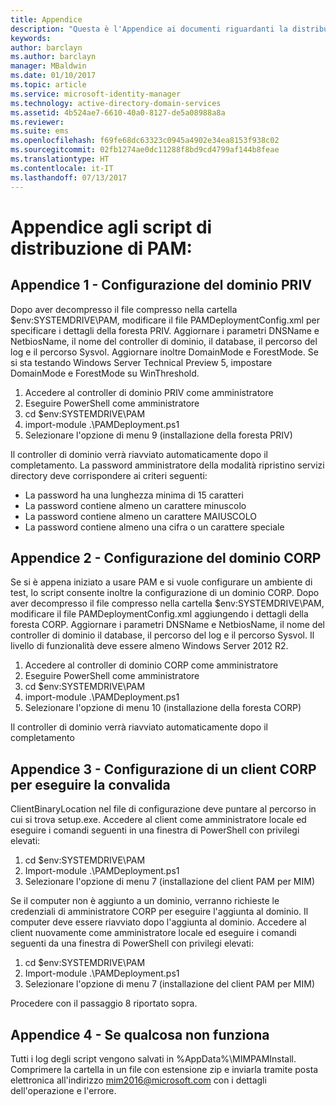 ```yaml
---
title: Appendice
description: "Questa è l'Appendice ai documenti riguardanti la distribuzione con script di PAM. Viene illustrata la configurazione di domini PRIV e CORP, nonché l'impostazione di un client per eseguire la convalida e le informazioni su come richiedere assistenza."
keywords: 
author: barclayn
ms.author: barclayn
manager: MBaldwin
ms.date: 01/10/2017
ms.topic: article
ms.service: microsoft-identity-manager
ms.technology: active-directory-domain-services
ms.assetid: 4b524ae7-6610-40a0-8127-de5a08988a8a
ms.reviewer: 
ms.suite: ems
ms.openlocfilehash: f69fe68dc63323c0945a4902e34ea8153f938c02
ms.sourcegitcommit: 02fb1274ae0dc11288f8bd9cd4799af144b8feae
ms.translationtype: HT
ms.contentlocale: it-IT
ms.lasthandoff: 07/13/2017
---
```

# <a name="pam-deployment-scripts-addendum"></a>Appendice agli script di distribuzione di PAM:

## <a name="addendum-1-setting-up-the-priv-domain"></a>Appendice 1 - Configurazione del dominio PRIV

Dopo aver decompresso il file compresso nella cartella $env:SYSTEMDRIVE\PAM, modificare il file PAMDeploymentConfig.xml per specificare i dettagli della foresta PRIV. Aggiornare i parametri DNSName e NetbiosName, il nome del controller di dominio, il database, il percorso del log e il percorso Sysvol. Aggiornare inoltre DomainMode e ForestMode. Se si sta testando Windows Server Technical Preview 5, impostare DomainMode e ForestMode su WinThreshold.

1. Accedere al controller di dominio PRIV come amministratore
2. Eseguire PowerShell come amministratore
3. cd $env:SYSTEMDRIVE\PAM
4. import-module .\PAMDeployment.ps1
5. Selezionare l'opzione di menu 9 (installazione della foresta PRIV)


Il controller di dominio verrà riavviato automaticamente dopo il completamento. La password amministratore della modalità ripristino servizi directory deve corrispondere ai criteri seguenti:

  * La password ha una lunghezza minima di 15 caratteri
  * La password contiene almeno un carattere minuscolo
  * La password contiene almeno un carattere MAIUSCOLO
  * La password contiene almeno una cifra o un carattere speciale

## <a name="addendum-2-setting-up-the-corp-domain"></a>Appendice 2 - Configurazione del dominio CORP

Se si è appena iniziato a usare PAM e si vuole configurare un ambiente di test, lo script consente inoltre la configurazione di un dominio CORP. Dopo aver decompresso il file compresso nella cartella $env:SYSTEMDRIVE\PAM, modificare il file PAMDeploymentConfig.xml aggiungendo i dettagli della foresta CORP. Aggiornare i parametri DNSName e NetbiosName, il nome del controller di dominio il database, il percorso del log e il percorso Sysvol. Il livello di funzionalità deve essere almeno Windows Server 2012 R2.

1. Accedere al controller di dominio CORP come amministratore
2. Eseguire PowerShell come amministratore
3. cd $env:SYSTEMDRIVE\PAM
4. import-module .\PAMDeployment.ps1
5. Selezionare l'opzione di menu 10 (installazione della foresta CORP)

Il controller di dominio verrà riavviato automaticamente dopo il completamento

## <a name="addendum-3-setting-up-a-corp-client-to-do-the-validation"></a>Appendice 3 - Configurazione di un client CORP per eseguire la convalida

ClientBinaryLocation nel file di configurazione deve puntare al percorso in cui si trova setup.exe.
Accedere al client come amministratore locale ed eseguire i comandi seguenti in una finestra di PowerShell con privilegi elevati:

1. cd $env:SYSTEMDRIVE\PAM
2. Import-module .\PAMDeployment.ps1
3. Selezionare l'opzione di menu 7 (installazione del client PAM per MIM)


Se il computer non è aggiunto a un dominio, verranno richieste le credenziali di amministratore CORP per eseguire l'aggiunta al dominio. Il computer deve essere riavviato dopo l'aggiunta al dominio. Accedere al client nuovamente come amministratore locale ed eseguire i comandi seguenti da una finestra di PowerShell con privilegi elevati:

1. cd $env:SYSTEMDRIVE\PAM
2. Import-module .\PAMDeployment.ps1
3. Selezionare l'opzione di menu 7 (installazione del client PAM per MIM)

Procedere con il passaggio 8 riportato sopra.

## <a name="addendum-4-if-something-goes-wrong"></a>Appendice 4 - Se qualcosa non funziona

Tutti i log degli script vengono salvati in %AppData%\MIMPAMInstall. Comprimere la cartella in un file con estensione zip e inviarla tramite posta elettronica all'indirizzo [mim2016@microsoft.com](mailto:mim2016@microsoft.com) con i dettagli dell'operazione e l'errore.
